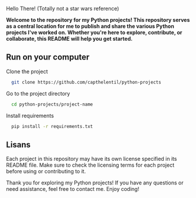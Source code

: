 
Hello There! (Totally not a star wars reference)

**Welcome to the repository for my Python projects! This repository serves as a central location for me to publish and share the various Python projects I've worked on. Whether you're here to explore, contribute, or collaborate, this README will help you get started.**


## Run on your computer

Clone the project

```bash
  git clone https://github.com/capthelentil/python-projects
```

Go to the project directory

```bash
  cd python-projects/project-name
```

Install requirements

```bash
  pip install -r requirements.txt
```

  
## Lisans

Each project in this repository may have its own license specified in its README file. Make sure to check the licensing terms for each project before using or contributing to it.

Thank you for exploring my Python projects! If you have any questions or need assistance, feel free to contact me. Enjoy coding!

  
